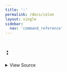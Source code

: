 ```yaml
---
title: ':'
permalink: /docs/colon
layout: single
sidebar:
  nav: 'command_reference'
---
```


# `:`



<details>
  <summary>View Source</summary>

{% highlight sh %}

!fn --shellpen-private writeDSL writeln ":"
{% endhighlight %}

</details>








